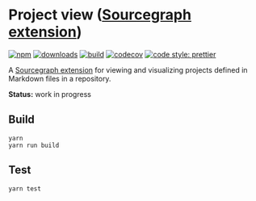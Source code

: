 # Project view ([Sourcegraph extension](https://github.com/sourcegraph/sourcegraph-extension-api))

[![npm](https://img.shields.io/npm/v/project-view.svg)](https://www.npmjs.com/package/project-view)
[![downloads](https://img.shields.io/npm/dt/project-view.svg)](https://www.npmjs.com/package/project-view)
[![build](https://travis-ci.org/sourcegraph/sourcegraph-project-view.svg?branch=master)](https://travis-ci.org/sourcegraph/sourcegraph-project-view)
[![codecov](https://codecov.io/gh/sourcegraph/sourcegraph-project-view/branch/master/graph/badge.svg?token=878nrLkqgK)](https://codecov.io/gh/sourcegraph/sourcegraph-project-view)
[![code style: prettier](https://img.shields.io/badge/code_style-prettier-ff69b4.svg)](https://github.com/prettier/prettier)

A [Sourcegraph extension](https://github.com/sourcegraph/sourcegraph-extension-api) for viewing and visualizing projects defined in Markdown files in a repository.

**Status:** work in progress

## Build

```
yarn
yarn run build
```

## Test

```
yarn test
```
